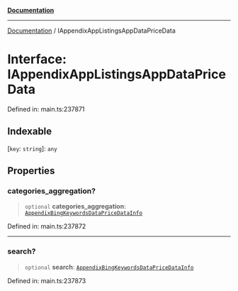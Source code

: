 [**Documentation**](../README.md)

***

[Documentation](../README.md) / IAppendixAppListingsAppDataPriceData

# Interface: IAppendixAppListingsAppDataPriceData

Defined in: main.ts:237871

## Indexable

\[`key`: `string`\]: `any`

## Properties

### categories\_aggregation?

> `optional` **categories\_aggregation**: [`AppendixBingKeywordsDataPriceDataInfo`](../classes/AppendixBingKeywordsDataPriceDataInfo.md)

Defined in: main.ts:237872

***

### search?

> `optional` **search**: [`AppendixBingKeywordsDataPriceDataInfo`](../classes/AppendixBingKeywordsDataPriceDataInfo.md)

Defined in: main.ts:237873
